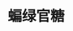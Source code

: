 # 蝙绿官糖

<!--## To Be Continued

|名称|字数|修改时间|
|:-|:-|:-|
|[漫画互动总结-高清](漫画互动总结-高清.md)|1860|24.03.20 12:18|
|[漫画互动总结](漫画互动总结.md)|1822|24.03.16 16:26|
-->
